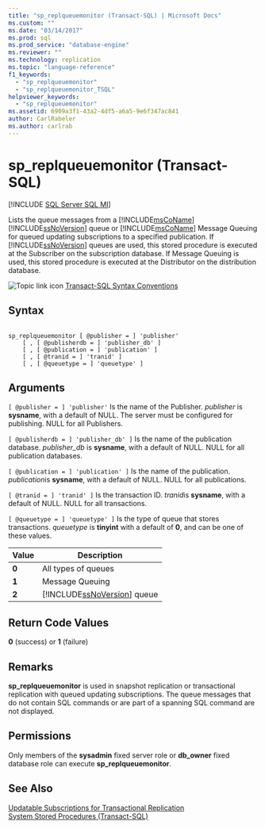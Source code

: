 ```yaml
---
title: "sp_replqueuemonitor (Transact-SQL) | Microsoft Docs"
ms.custom: ""
ms.date: "03/14/2017"
ms.prod: sql
ms.prod_service: "database-engine"
ms.reviewer: ""
ms.technology: replication
ms.topic: "language-reference"
f1_keywords: 
  - "sp_replqueuemonitor"
  - "sp_replqueuemonitor_TSQL"
helpviewer_keywords: 
  - "sp_replqueuemonitor"
ms.assetid: 6909a3f1-43a2-4df5-a6a5-9e6f347ac841
author: CarlRabeler
ms.author: carlrab
---
```

# sp_replqueuemonitor (Transact-SQL)
[!INCLUDE [SQL Server SQL MI](../../includes/applies-to-version/sql-asdbmi.md)]

  Lists the queue messages from a [!INCLUDE[msCoName](../../includes/msconame-md.md)] [!INCLUDE[ssNoVersion](../../includes/ssnoversion-md.md)] queue or [!INCLUDE[msCoName](../../includes/msconame-md.md)] Message Queuing for queued updating subscriptions to a specified publication. If [!INCLUDE[ssNoVersion](../../includes/ssnoversion-md.md)] queues are used, this stored procedure is executed at the Subscriber on the subscription database. If Message Queuing is used, this stored procedure is executed at the Distributor on the distribution database.  
  
 ![Topic link icon](../../database-engine/configure-windows/media/topic-link.gif "Topic link icon") [Transact-SQL Syntax Conventions](../../t-sql/language-elements/transact-sql-syntax-conventions-transact-sql.md)  
  
## Syntax  
  
```  
  
sp_replqueuemonitor [ @publisher = ] 'publisher'  
    [ , [ @publisherdb = ] 'publisher_db' ]  
    [ , [ @publication = ] 'publication' ]  
    [ , [ @tranid = ] 'tranid' ]  
    [ , [ @queuetype = ] 'queuetype' ]  
```  
  
## Arguments  
`[ @publisher = ] 'publisher'`
 Is the name of the Publisher. *publisher* is **sysname**, with a default of NULL. The server must be configured for publishing. NULL for all Publishers.  
  
`[ @publisherdb = ] 'publisher_db' ]`
 Is the name of the publication database. *publisher_db* is **sysname**, with a default of NULL. NULL for all publication databases.  
  
`[ @publication = ] 'publication' ]`
 Is the name of the publication. *publication*is **sysname**, with a default of NULL. NULL for all publications.  
  
`[ @tranid = ] 'tranid' ]`
 Is the transaction ID. *tranid*is **sysname**, with a default of NULL. NULL for all transactions.  
  
`[ @queuetype = ] 'queuetype' ]`
 Is the type of queue that stores transactions. *queuetype* is **tinyint** with a default of **0**, and can be one of these values.  
  
|Value|Description|  
|-----------|-----------------|  
|**0**|All types of queues|  
|**1**|Message Queuing|  
|**2**|[!INCLUDE[ssNoVersion](../../includes/ssnoversion-md.md)] queue|  
  
## Return Code Values  
 **0** (success) or **1** (failure)  
  
## Remarks  
 **sp_replqueuemonitor** is used in snapshot replication or transactional replication with queued updating subscriptions. The queue messages that do not contain SQL commands or are part of a spanning SQL command are not displayed.  
  
## Permissions  
 Only members of the **sysadmin** fixed server role or **db_owner** fixed database role can execute **sp_replqueuemonitor**.  
  
## See Also  
 [Updatable Subscriptions for Transactional Replication](../../relational-databases/replication/transactional/updatable-subscriptions-for-transactional-replication.md)   
 [System Stored Procedures &#40;Transact-SQL&#41;](../../relational-databases/system-stored-procedures/system-stored-procedures-transact-sql.md)  
  
  
